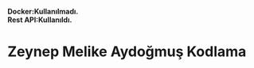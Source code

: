 <b>Docker:Kullanılmadı.</b><br>
<b>Rest API:Kullanıldı.</b><br>
<h1>Zeynep Melike Aydoğmuş Kodlama<h1>

